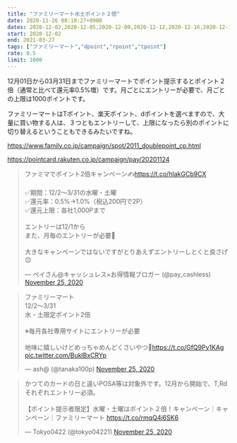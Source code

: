 ```yaml
---
title: "ファミリーマート水土ポイント２倍"
date: 2020-11-26 08:10:27+0900
dates: 2020-12-02,2020-12-05,2020-12-09,2020-12-12,2020-12-16,2020-12-19,2020-12-23,2020-12-26,2021-01-02,2021-01-06,2021-01-09,2021-01-13,2021-01-16,2021-01-20,2021-01-23,2021-01-27,2021-01-30,2021-02-03,2021-02-06,2021-02-10,2021-02-13,2021-02-17,2021-02-20,2021-02-24,2021-02-27,2021-03-03,2021-03-06,2021-03-10,2021-03-13,2021-03-17,2021-03-20,2021-03-24,2021-03-27
start: 2020-12-02
end: 2021-03-27
tags: ["ファミリーマート","dpoint","rpoint","tpoint"]
rate: 0.5
limit: 1000
---
```

12月01日から03月31日までファミリーマートでポイント提示するとポイント２倍（通常と比べて還元率0.5%増）です。月ごとにエントリーが必要で、月ごとの上限は1000ポイントです。

ファミリーマートはTポイント、楽天ポイント、dポイントを選べますので、大量に買い物する人は、３つともエントリーして、上限になったら別のポイントに切り替えるということもできるみたいですね。

https://www.family.co.jp/campaign/spot/2011_doublepoint_cp.html

https://pointcard.rakuten.co.jp/campaign/pay/20201124

<blockquote class="twitter-tweet"><p lang="ja" dir="ltr">ファミマでポイント2倍キャンペーン✍️<a href="https://t.co/hIakGCb9CX">https://t.co/hIakGCb9CX</a><br><br>✅期間：12/2〜3/31の水曜・土曜<br>✅還元率：0.5%→1.0%（税込200円で2P）<br>✅還元上限：各社1,000Pまで<br><br>エントリーは12/1から<br>また、月毎のエントリーが必要🤔<br><br>大きなキャンペーンではないですがとりあえずエントリーしとくと良さげ😌</p>&mdash; ペイさん@キャッシュレス×お得情報ブロガー (@pay_cashless) <a href="https://twitter.com/pay_cashless/status/1331441190193938433?ref_src=twsrc%5Etfw">November 25, 2020</a></blockquote> <script async src="https://platform.twitter.com/widgets.js" charset="utf-8"></script>
<blockquote class="twitter-tweet"><p lang="ja" dir="ltr">ファミリーマート<br>12/2～3/31<br>水・土限定ポイント2倍<br><br>※毎月各社専用サイトにエントリーが必要<br><br>地味に嬉しいけどめっちゃめんどくさいやつ🥺<a href="https://t.co/GfQ9Py1KAg">https://t.co/GfQ9Py1KAg</a> <a href="https://t.co/BuklBxCRYp">pic.twitter.com/BuklBxCRYp</a></p>&mdash; ash@ (@tanaka100p) <a href="https://twitter.com/tanaka100p/status/1331441582680141825?ref_src=twsrc%5Etfw">November 25, 2020</a></blockquote> <script async src="https://platform.twitter.com/widgets.js" charset="utf-8"></script>
<blockquote class="twitter-tweet"><p lang="ja" dir="ltr">かつてのカードの日と違いPOSA等は対象外です。12月から開始で、T,Rdそれぞれエントリー必須。<br><br>【ポイント提示者限定】水曜・土曜はポイント２倍！キャンペーン｜キャンペーン｜ファミリーマート <a href="https://t.co/rmqQ4i6SK6">https://t.co/rmqQ4i6SK6</a></p>&mdash; Tokyo0422 (@tokyo04221) <a href="https://twitter.com/tokyo04221/status/1331393604380626944?ref_src=twsrc%5Etfw">November 25, 2020</a></blockquote> <script async src="https://platform.twitter.com/widgets.js" charset="utf-8"></script>

